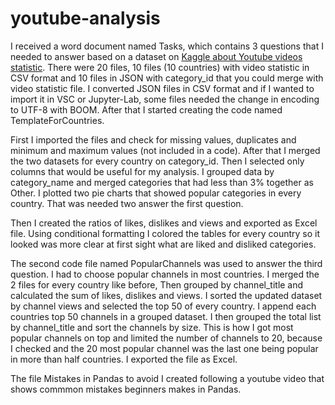 # youtube-analysis
I received a word document named Tasks, which contains 3 questions that I needed to answer based on a dataset on [Kaggle about Youtube videos statistic](https://www.kaggle.com/datasets/datasnaek/youtube-new). There were 20 files, 10 files (10 countries) with video statistic in CSV format and 10 files in JSON with category_id that you could merge with video statistic file. I converted JSON files in CSV format and if I wanted to import it in VSC or Jupyter-Lab, some files needed the change in encoding to UTF-8 with BOOM. After that I started creating the code named TemplateForCountries. 

First I imported the files and check for missing values, duplicates and minimum and maximum values (not included in a code). After that I merged the two datasets for every country on category_id. Then I selected only columns that would be useful for my analysis. I grouped data by category_name and merged categories that had less than 3% together as Other. I plotted two pie charts that showed popular categories in every country. That was needed two answer the first question. 

Then I created the ratios of likes, dislikes and views and exported as Excel file. Using conditional formatting I colored the tables for every country so it looked was more clear at first sight what are liked and disliked categories. 

The second code file named PopularChannels was used to answer the third question. I had to choose popular channels in most countries. I merged the 2 files for every country like before, Then grouped by channel_title and calculated the sum of likes, dislikes and views. I sorted the updated dataset by channel views and selected the top 50 of every country. I append each countries top 50 channels in a grouped dataset. I then grouped the total list by channel_title and sort the channels by size. This is how I got most popular channels on top and limited the number of channels to 20, because I checked and the 20 most popular channel was the last one being popular in more than half countries. I exported the file as Excel. 

The file Mistakes in Pandas to avoid I created following a youtube video that shows commmon mistakes beginners makes in Pandas.
